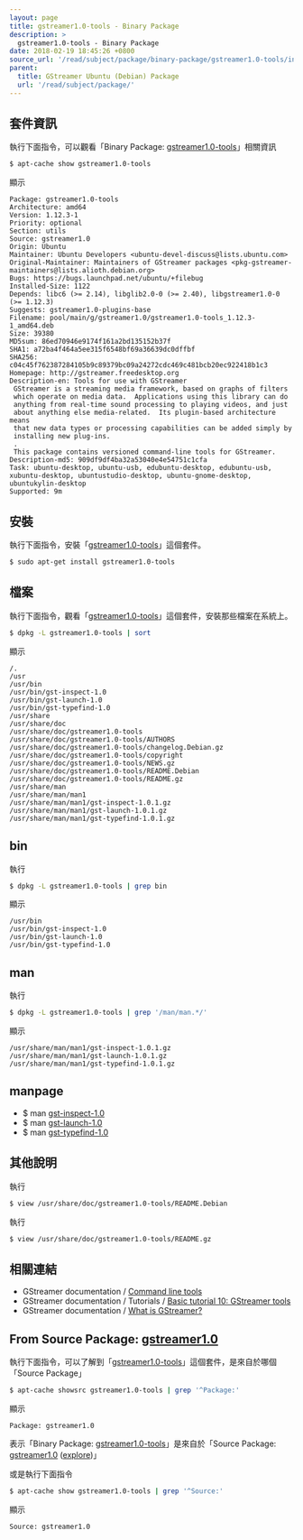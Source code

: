 ```yaml
---
layout: page
title: gstreamer1.0-tools - Binary Package
description: >
  gstreamer1.0-tools - Binary Package
date: 2018-02-19 18:45:26 +0800
source_url: '/read/subject/package/binary-package/gstreamer1.0-tools/index.md'
parent:
  title: GStreamer Ubuntu (Debian) Package
  url: '/read/subject/package/'
---
```



## 套件資訊

執行下面指令，可以觀看「Binary Package: [gstreamer1.0-tools](https://packages.ubuntu.com/artful/gstreamer1.0-tools)」相關資訊

``` sh
$ apt-cache show gstreamer1.0-tools
```

顯示

```
Package: gstreamer1.0-tools
Architecture: amd64
Version: 1.12.3-1
Priority: optional
Section: utils
Source: gstreamer1.0
Origin: Ubuntu
Maintainer: Ubuntu Developers <ubuntu-devel-discuss@lists.ubuntu.com>
Original-Maintainer: Maintainers of GStreamer packages <pkg-gstreamer-maintainers@lists.alioth.debian.org>
Bugs: https://bugs.launchpad.net/ubuntu/+filebug
Installed-Size: 1122
Depends: libc6 (>= 2.14), libglib2.0-0 (>= 2.40), libgstreamer1.0-0 (>= 1.12.3)
Suggests: gstreamer1.0-plugins-base
Filename: pool/main/g/gstreamer1.0/gstreamer1.0-tools_1.12.3-1_amd64.deb
Size: 39380
MD5sum: 86ed70946e9174f161a2bd135152b37f
SHA1: a72ba4f464a5ee315f6548bf69a36639dc0dffbf
SHA256: c04c45f762387284105b9c89379bc09a24272cdc469c481bcb20ec922418b1c3
Homepage: http://gstreamer.freedesktop.org
Description-en: Tools for use with GStreamer
 GStreamer is a streaming media framework, based on graphs of filters
 which operate on media data.  Applications using this library can do
 anything from real-time sound processing to playing videos, and just
 about anything else media-related.  Its plugin-based architecture means
 that new data types or processing capabilities can be added simply by
 installing new plug-ins.
 .
 This package contains versioned command-line tools for GStreamer.
Description-md5: 909df9df4ba32a53040e4e54751c1cfa
Task: ubuntu-desktop, ubuntu-usb, edubuntu-desktop, edubuntu-usb, xubuntu-desktop, ubuntustudio-desktop, ubuntu-gnome-desktop, ubuntukylin-desktop
Supported: 9m

```

## 安裝

執行下面指令，安裝「[gstreamer1.0-tools](https://packages.ubuntu.com/artful/gstreamer1.0-tools)」這個套件。

``` sh
$ sudo apt-get install gstreamer1.0-tools
```

## 檔案

執行下面指令，觀看「[gstreamer1.0-tools](https://packages.ubuntu.com/artful/gstreamer1.0-tools)」這個套件，安裝那些檔案在系統上。

``` sh
$ dpkg -L gstreamer1.0-tools | sort
```

顯示

```
/.
/usr
/usr/bin
/usr/bin/gst-inspect-1.0
/usr/bin/gst-launch-1.0
/usr/bin/gst-typefind-1.0
/usr/share
/usr/share/doc
/usr/share/doc/gstreamer1.0-tools
/usr/share/doc/gstreamer1.0-tools/AUTHORS
/usr/share/doc/gstreamer1.0-tools/changelog.Debian.gz
/usr/share/doc/gstreamer1.0-tools/copyright
/usr/share/doc/gstreamer1.0-tools/NEWS.gz
/usr/share/doc/gstreamer1.0-tools/README.Debian
/usr/share/doc/gstreamer1.0-tools/README.gz
/usr/share/man
/usr/share/man/man1
/usr/share/man/man1/gst-inspect-1.0.1.gz
/usr/share/man/man1/gst-launch-1.0.1.gz
/usr/share/man/man1/gst-typefind-1.0.1.gz
```

## bin

執行

``` sh
$ dpkg -L gstreamer1.0-tools | grep bin
```

顯示

```
/usr/bin
/usr/bin/gst-inspect-1.0
/usr/bin/gst-launch-1.0
/usr/bin/gst-typefind-1.0
```

## man

執行

``` sh
$ dpkg -L gstreamer1.0-tools | grep '/man/man.*/'
```

顯示

```
/usr/share/man/man1/gst-inspect-1.0.1.gz
/usr/share/man/man1/gst-launch-1.0.1.gz
/usr/share/man/man1/gst-typefind-1.0.1.gz
```

## manpage

* $ man [gst-inspect-1.0](http://manpages.ubuntu.com/manpages/artful/en/man1/gst-inspect-1.0.1.html)
* $ man [gst-launch-1.0](http://manpages.ubuntu.com/manpages/artful/en/man1/gst-launch-1.0.1.html)
* $ man [gst-typefind-1.0](http://manpages.ubuntu.com/manpages/artful/en/man1/gst-typefind-1.0.1.html)


## 其他說明

執行

``` sh
$ view /usr/share/doc/gstreamer1.0-tools/README.Debian
```

執行

``` sh
$ view /usr/share/doc/gstreamer1.0-tools/README.gz
```

## 相關連結

* GStreamer documentation / [Command line tools](https://gstreamer.freedesktop.org/documentation/tools/index.html)
* GStreamer documentation / Tutorials / [Basic tutorial 10: GStreamer tools](https://gstreamer.freedesktop.org/documentation/tutorials/basic/gstreamer-tools.html)
* GStreamer documentation / [What is GStreamer?](https://gstreamer.freedesktop.org/documentation/application-development/introduction/gstreamer.html)


## From Source Package: [gstreamer1.0](/book-framework-gstreamer/read/subject/package/source-package/gstreamer1.0)

執行下面指令，可以了解到「[gstreamer1.0-tools](https://packages.ubuntu.com/artful/gstreamer1.0-tools)」這個套件，是來自於哪個「Source Package」

``` sh
$ apt-cache showsrc gstreamer1.0-tools | grep '^Package:'
```

顯示

```
Package: gstreamer1.0
```
表示「Binary Package: [gstreamer1.0-tools](https://packages.ubuntu.com/artful/gstreamer1.0-tools)」是來自於「Source Package: [gstreamer1.0](https://packages.ubuntu.com/source/artful/gstreamer1.0) ([explore](/book-framework-gstreamer/read/subject/package/source-package/gstreamer1.0))」

或是執行下面指令

``` sh
$ apt-cache show gstreamer1.0-tools | grep '^Source:'
```

顯示

```
Source: gstreamer1.0
```
